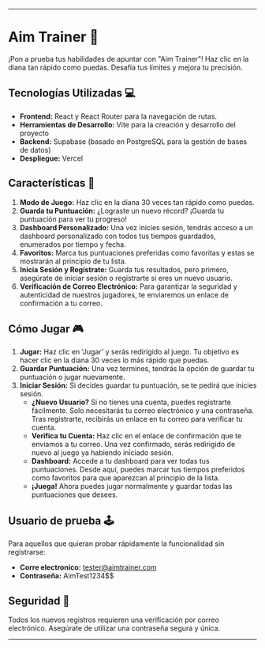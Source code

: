 
---

# Aim Trainer 🎯

¡Pon a prueba tus habilidades de apuntar con "Aim Trainer"! Haz clic en la diana tan rápido como puedas. Desafía tus límites y mejora tu precisión.

## Tecnologías Utilizadas 💻

- **Frontend:** React y React Router para la navegación de rutas.
- **Herramientas de Desarrollo:** Vite para la creación y desarrollo del proyecto
- **Backend:** Supabase (basado en PostgreSQL para la gestión de bases de datos)
- **Despliegue:** Vercel

## Características 🌟

1. **Modo de Juego:** Haz clic en la diana 30 veces tan rápido como puedas.
2. **Guarda tu Puntuación:** ¿Lograste un nuevo récord? ¡Guarda tu puntuación para ver tu progreso!
3. **Dashboard Personalizado:** Una vez inicies sesión, tendrás acceso a un dashboard personalizado con todos tus tiempos guardados, enumerados por tiempo y fecha.
4. **Favoritos:** Marca tus puntuaciones preferidas como favoritas y estas se mostrarán al principio de tu lista.
5. **Inicia Sesión y Regístrate:** Guarda tus resultados, pero primero, asegúrate de iniciar sesión o registrarte si eres un nuevo usuario.
6. **Verificación de Correo Electrónico:** Para garantizar la seguridad y autenticidad de nuestros jugadores, te enviaremos un enlace de confirmación a tu correo.

## Cómo Jugar 🎮

1. **Jugar:** Haz clic en 'Jugar' y serás redirigido al juego. Tu objetivo es hacer clic en la diana 30 veces lo más rápido que puedas.
2. **Guardar Puntuación:** Una vez termines, tendrás la opción de guardar tu puntuación o jugar nuevamente.
3. **Iniciar Sesión:** Si decides guardar tu puntuación, se te pedirá que inicies sesión.
   - **¿Nuevo Usuario?** Si no tienes una cuenta, puedes registrarte fácilmente. Solo necesitarás tu correo electrónico y una contraseña. Tras registrarte, recibirás un enlace en tu correo para verificar tu cuenta.
   - **Verifica tu Cuenta:** Haz clic en el enlace de confirmación que te enviamos a tu correo. Una vez confirmado, serás redirigido de nuevo al juego ya habiendo iniciado sesión.
   - **Dashboard:** Accede a tu dashboard para ver todas tus puntuaciones. Desde aquí, puedes marcar tus tiempos preferidos como favoritos para que aparezcan al principio de la lista.
   - **¡Juega!** Ahora puedes jugar normalmente y guardar todas las puntuaciones que desees.

## Usuario de prueba  🕹️
Para aquellos que quieran probar rápidamente la funcionalidad sin registrarse:
- **Corre electronico:** tester@aimtrainer.com
- **Contraseña:** AimTest1234$$
## Seguridad 🔐

Todos los nuevos registros requieren una verificación por correo electrónico. Asegúrate de utilizar una contraseña segura y única.

---